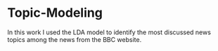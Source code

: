 # Topic-Modeling
In this work I used the LDA model to identify the most discussed news topics among the news from the BBC website. 
